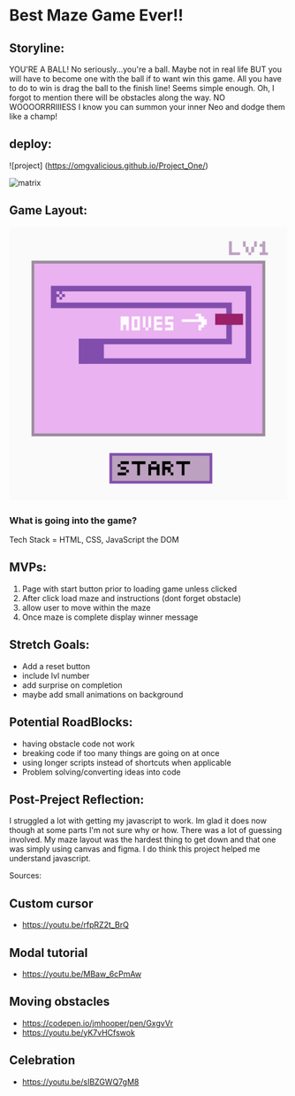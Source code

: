 # Best Maze Game Ever!!

## Storyline:

YOU'RE A BALL! No seriously...you're a ball. Maybe not in real life BUT you will have to become one with the ball if to want win this game. All you have to do to win is drag the ball to the finish line! Seems simple enough. Oh, I forgot to mention there will be obstacles along the way. NO WOOOORRRIIIESS I know you can summon your inner Neo and dodge them like a champ!

## deploy:
![project] (https://omgvalicious.github.io/Project_One/)

![matrix](https://media.giphy.com/media/eIm624c8nnNbiG0V3g/giphy.gif)

## Game Layout:
![Wireframe](ProjectOne-Wireframe.png)

### What is going into the game? 
Tech Stack = HTML, CSS, JavaScript the DOM

## MVPs:
1. Page with start button prior to loading game unless clicked
1. After click load maze and instructions (dont forget obstacle)
1. allow user to move within the maze 
1. Once maze is complete display winner message

## Stretch Goals:
* Add a reset button
* include lvl number
* add surprise on completion
* maybe add small animations on background

## Potential RoadBlocks:
* having obstacle code not work
* breaking code if too many things are going on at once 
* using longer scripts instead of shortcuts when applicable 
* Problem solving/converting ideas into code

## Post-Preject Reflection:
I struggled a lot with getting my javascript to work. Im glad it does now though at some parts I'm not sure why or how. There was a lot of guessing involved. My maze layout was the hardest thing to get down and that one was simply using canvas and figma. I do think this project helped me understand javascript. 

Sources:
## Custom cursor
* https://youtu.be/rfpRZ2t_BrQ

## Modal tutorial
* https://youtu.be/MBaw_6cPmAw

## Moving obstacles
* https://codepen.io/jmhooper/pen/GxgvVr
* https://youtu.be/yK7vHCfswok

## Celebration
* https://youtu.be/sIBZGWQ7gM8